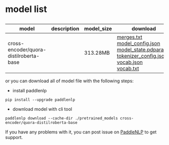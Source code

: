 #  model list

##  

| model  | description | model_size  | download         |
| --- | --- | --- | --- |
|cross-encoder/quora-distilroberta-base|  | 313.28MB | [merges.txt](https://bj.bcebos.com/paddlenlp/models/community/cross-encoder/quora-distilroberta-base/merges.txt)<br>[model_config.json](https://bj.bcebos.com/paddlenlp/models/community/cross-encoder/quora-distilroberta-base/model_config.json)<br>[model_state.pdparams](https://bj.bcebos.com/paddlenlp/models/community/cross-encoder/quora-distilroberta-base/model_state.pdparams)<br>[tokenizer_config.json](https://bj.bcebos.com/paddlenlp/models/community/cross-encoder/quora-distilroberta-base/tokenizer_config.json)<br>[vocab.json](https://bj.bcebos.com/paddlenlp/models/community/cross-encoder/quora-distilroberta-base/vocab.json)<br>[vocab.txt](https://bj.bcebos.com/paddlenlp/models/community/cross-encoder/quora-distilroberta-base/vocab.txt) |

or you can download all of model file with the following steps:

* install paddlenlp

```shell
pip install --upgrade paddlenlp
```

* download model with cli tool

```shell
paddlenlp download --cache-dir ./pretrained_models cross-encoder/quora-distilroberta-base
```

If you have any problems with it, you can post issue on [PaddleNLP](https://github.com/PaddlePaddle/PaddleNLP) to get support.
